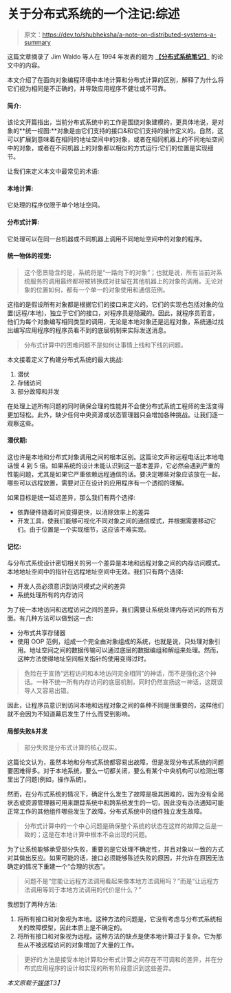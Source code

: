# 关于分布式系统的一个注记:综述

> 原文：<https://dev.to/shubheksha/a-note-on-distributed-systems-a-summary>

这篇文章摘录了 Jim Waldo 等人在 1994 年发表的题为 [**【分布式系统笔记】**](http://citeseerx.ist.psu.edu/viewdoc/summary?doi=10.1.1.41.7628) 的论文中的内容。

本文介绍了在面向对象编程环境中本地计算和分布式计算的区别，解释了为什么将它们视为相同是不正确的，并导致应用程序不健壮或不可靠。

#### 简介:

该论文开篇指出，当前分布式系统中的工作是围绕对象建模的，更具体地说，是对象的**统一视图:**对象是由它们支持的接口&和它们支持的操作定义的。自然，这可以扩展到意味着在相同的地址空间中的对象，或者在相同机器上的不同地址空间中的对象，或者在不同机器上的对象都以相似的方式运行:它们的位置是实现细节。

让我们来定义本文中最常见的术语:

#### 本地计算:

它处理的程序仅限于单个地址空间。

#### 分布式计算:

它处理可以在同一台机器或不同机器上调用不同地址空间中的对象的程序。

#### 统一物体的视觉:

> 这个愿景隐含的是，系统将是“一路向下的对象”；也就是说，所有当前对系统服务的调用最终都将被转换成对驻留在其他机器上的对象的调用。无论对象的位置如何，都有一个单一的对象使用和通信范例。

这指的是假设所有对象都是根据它们的接口来定义的。它们的实现也包括对象的位置(远程/本地)，独立于它们的接口，对程序员是隐藏的。因此，就程序员而言，他们为每个对象编写相同类型的调用，无论是本地对象还是远程对象，系统通过找出编写应用程序的程序员看不到的底层机制来实际发送消息。

> 分布式计算中的困难问题不是如何让事情上线和下线的问题。

本文接着定义了构建分布式系统的最大挑战:

1.  潜伏
2.  存储访问
3.  部分故障和并发

在处理上述所有问题的同时确保合理的性能并不会使分布式系统工程师的生活变得更加轻松。此外，缺少任何中央资源或状态管理器只会增加各种挑战。让我们逐一观察这些。

#### 潜伏期:

这也许是本地和分布式对象调用之间的根本区别。这篇论文声称远程电话比本地电话慢 4 到 5 倍。如果系统的设计未能认识到这一基本差异，它必然会遇到严重的性能问题，尤其是如果它严重依赖远程通信的话。要决定哪些对象应该放在一起，哪些可以远程放置，需要对正在设计的应用程序有一个透彻的理解。

如果目标是统一延迟差异，那么我们有两个选择:

*   依靠硬件随着时间变得更快，以消除效率上的差异
*   开发工具，使我们能够可视化不同对象之间的通信模式，并根据需要移动它们。由于位置是一个实现细节，这应该不难实现。

#### 记忆:

与分布式系统设计密切相关的另一个差异是本地和远程对象之间的内存访问模式。本地地址空间中的指针在远程地址空间中无效。我们只有两个选择:

*   开发人员必须意识到访问模式之间的差异
*   系统处理所有的内存访问

为了统一本地访问和远程访问之间的差异，我们需要让系统处理内存访问的所有方面。有几种方法可以做到这一点:

*   分布式共享存储器
*   使用 OOP 范例，组成一个完全由对象组成的系统，也就是说，只处理对象引用。地址空间之间的数据传输可以通过底层的数据编组和解组来处理。然而，这种方法使得地址空间相关指针的使用变得过时。

> 危险在于宣扬“远程访问和本地访问完全相同”的神话，而不是强化这个神话。一种不统一所有内存访问的底层机制，同时仍然宣扬这一神话，这既误导人又容易出错。

因此，让程序员意识到访问本地和远程对象之间的各种不同是很重要的，这样他们就不会因为不知道幕后发生了什么而受到影响。

#### 局部失败&并发

> 部分失败是分布式计算的核心现实。

这篇论文认为，虽然本地和分布式系统都容易出故障，但是发现分布式系统的问题要困难得多。对于本地系统，要么一切都关闭，要么有某个中央机构可以检测出哪里出了问题(例如，操作系统)。

然而，在分布式系统的情况下，确定什么发生了故障是极其困难的，因为没有全局状态或资源管理器可用来跟踪系统中和跨系统发生的一切，因此没有办法通知可能正常工作的其他组件哪些发生了故障。分布式系统中的组件独立发生故障。

> 分布式计算中的一个中心问题是确保整个系统的状态在这样的故障之后是一致的；这是在本地计算中根本不会出现的问题。

为了让系统能够承受部分失败，重要的是它处理不确定性，并且对象以一致的方式对其做出反应。如果可能的话，接口必须能够陈述失败的原因，并允许在原因无法确定的情况下重建一个“合理的状态”。

> 问题不是“您能让远程方法调用看起来像本地方法调用吗？”而是“让远程方法调用等同于本地方法调用的代价是什么？”

我想到了两种方法:

1.  将所有接口和对象视为本地。这种方法的问题是，它没有考虑与分布式系统相关的故障模型，因此本质上是不确定的。
2.  将所有接口和对象视为远程。这种方法的缺点是使本地计算过于复杂。它为那些从不被远程访问的对象增加了大量的工作。

> 更好的方法是接受本地计算和分布式计算之间存在不可调和的差异，并在分布式应用程序的设计和实现的所有阶段意识到这些差异。

*本文原载于[媒体](https://medium.com/@shubheksha/a-note-on-distributed-systems-3c796f1eb0a0)T3】*